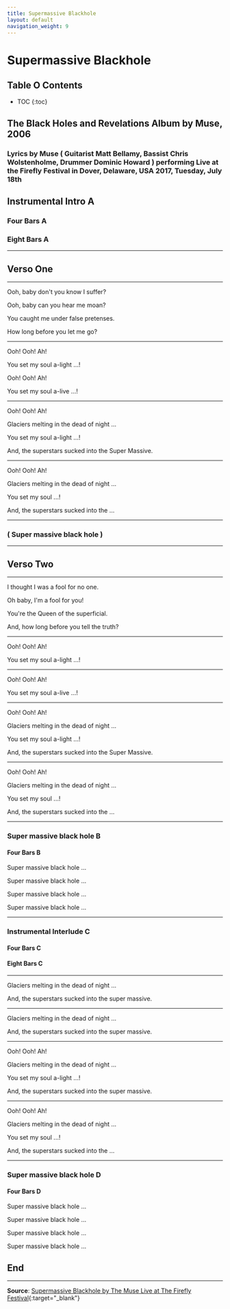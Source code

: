 ```yaml
---
title: Supermassive Blackhole
layout: default
navigation_weight: 9
---
```

# Supermassive Blackhole

## Table O Contents

- TOC
{:toc}

## The Black Holes and Revelations Album by Muse, 2006

### Lyrics by Muse ( Guitarist Matt Bellamy, Bassist Chris Wolstenholme, Drummer Dominic Howard ) performing Live at the Firefly Festival in Dover, Delaware, USA 2017, Tuesday, July 18th

## Instrumental Intro A

### Four Bars A

### Eight Bars A

***

## Verso One

***

Ooh, baby don't you know I suffer?

Ooh, baby can you hear me moan?

You caught me under false pretenses.

How long before you let me go?

***

Ooh! Ooh! Ah!

You set my soul a-light ...!

Ooh! Ooh! Ah!

You set my soul a-live ...!

***

Ooh! Ooh! Ah!

Glaciers melting in the dead of night ...

You set my soul a-light ...!

And, the superstars sucked into the Super Massive.

***

Ooh! Ooh! Ah!

Glaciers melting in the dead of night ...

You set my soul ...!

And, the superstars sucked into the ...

***

### ( Super massive black hole )

***

## Verso Two

***

I thought I was a fool for no one.

Oh baby, I'm a fool for you!

You're the Queen of the superficial.

And, how long before you tell the truth?

***

Ooh! Ooh! Ah!

You set my soul a-light ...!

***

Ooh! Ooh! Ah!

You set my soul a-live ...!

***

Ooh! Ooh! Ah!

Glaciers melting in the dead of night ...

You set my soul a-light ...!

And, the superstars sucked into the Super Massive.

***

Ooh! Ooh! Ah!

Glaciers melting in the dead of night ...

You set my soul ...!

And, the superstars sucked into the ...

***

### Super massive black hole B

#### Four Bars B

Super massive black hole ...

Super massive black hole ...

Super massive black hole ...

Super massive black hole ...

***

### Instrumental Interlude C

#### Four Bars C

#### Eight Bars C

***

Glaciers melting in the dead of night ...

And, the superstars sucked into the super massive.

***

Glaciers melting in the dead of night ...

And, the superstars sucked into the super massive.

***

Ooh! Ooh! Ah!

Glaciers melting in the dead of night ...

You set my soul a-light ...!

And, the superstars sucked into the super massive.

***

Ooh! Ooh! Ah!

Glaciers melting in the dead of night ...

You set my soul ...!

And, the superstars sucked into the ...

***

### Super massive black hole D

#### Four Bars D

Super massive black hole ...

Super massive black hole ...

Super massive black hole ...

Super massive black hole ...

## End

***

**Source**: [Supermassive Blackhole by The Muse Live at The Firefly Festival](https://www.youtube.com/watch?v=bKyX3KNPH6s){:target="_blank"}

